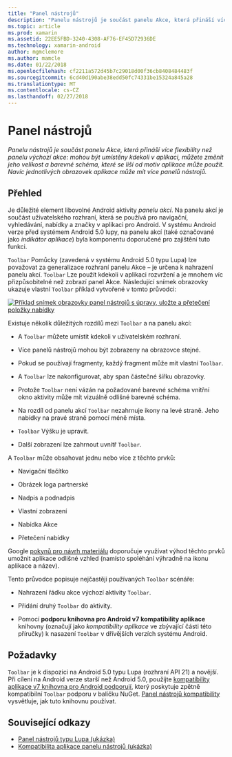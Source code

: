 ```yaml
---
title: "Panel nástrojů"
description: "Panelu nástrojů je součást panelu Akce, která přináší více flexibility než panelu výchozí akce: mohou být umístěny kdekoli v aplikaci, můžete změnit jeho velikost a barevné schéma, které se liší od motiv aplikace může použít. Navíc jednotlivých obrazovek aplikace může mít více panelů nástrojů."
ms.topic: article
ms.prod: xamarin
ms.assetid: 22EE5FBD-3240-4308-AF76-EF45D72936DE
ms.technology: xamarin-android
author: mgmclemore
ms.author: mamcle
ms.date: 01/22/2018
ms.openlocfilehash: cf2211a572d45b7c29018d00f36cb8408484483f
ms.sourcegitcommit: 6cd40d190abe38edd50fc74331be15324a845a28
ms.translationtype: MT
ms.contentlocale: cs-CZ
ms.lasthandoff: 02/27/2018
---
```

# <a name="toolbar"></a>Panel nástrojů

_Panelu nástrojů je součást panelu Akce, která přináší více flexibility než panelu výchozí akce: mohou být umístěny kdekoli v aplikaci, můžete změnit jeho velikost a barevné schéma, které se liší od motiv aplikace může použít. Navíc jednotlivých obrazovek aplikace může mít více panelů nástrojů._


<a name="overview" />
 
## <a name="overview"></a>Přehled

Je důležité element libovolné Android aktivity *panelu akcí*. Na panelu akcí je součást uživatelského rozhraní, která se používá pro navigační, vyhledávání, nabídky a značky v aplikaci pro Android. V systému Android verze před systémem Android 5.0 lupy, na panelu akcí (také označované jako *indikátor aplikace*) byla komponentu doporučené pro zajištění tuto funkci. 

`Toolbar` Pomůcky (zavedená v systému Android 5.0 typu Lupa) lze považovat za generalizace rozhraní panelu Akce &ndash; je určena k nahrazení panelu akcí. `Toolbar` Lze použít kdekoli v aplikaci rozvržení a je mnohem víc přizpůsobitelné než zobrazí panel Akce. Následující snímek obrazovky ukazuje vlastní `Toolbar` příklad vytvořené v tomto průvodci: 

[![Příklad snímek obrazovky panel nástrojů s úpravy, uložte a přetečení položky nabídky](images/01-toolbar-sml.png)](images/01-toolbar.png)

Existuje několik důležitých rozdílů mezi `Toolbar` a na panelu akcí: 

-   A `Toolbar` můžete umístit kdekoli v uživatelském rozhraní.

-   Více panelů nástrojů mohou být zobrazeny na obrazovce stejné.

-   Pokud se používají fragmenty, každý fragment může mít vlastní `Toolbar`. 

-   A `Toolbar` lze nakonfigurovat, aby span částečné šířku obrazovky. 

-   Protože `Toolbar` není vázán na požadované barevné schéma vnitřní okno aktivity může mít vizuálně odlišné barevné schéma. 

-   Na rozdíl od panelu akcí `Toolbar` nezahrnuje ikony na levé straně. Jeho nabídky na pravé straně pomocí méně místa. 

-   `Toolbar` Výšku je upravit. 

-   Další zobrazení lze zahrnout uvnitř `Toolbar`. 

A `Toolbar` může obsahovat jednu nebo více z těchto prvků: 

-   Navigační tlačítko

-   Obrázek loga partnerské

-   Nadpis a podnadpis

-   Vlastní zobrazení

-   Nabídka Akce

-   Přetečení nabídky

Google [pokynů pro návrh materiálu](https://material.google.com/) doporučuje využívat výhod těchto prvků umožnit aplikace odlišné vzhled (namísto spoléhání výhradně na ikonu aplikace a název). 

Tento průvodce popisuje nejčastěji používaných `Toolbar` scénáře:

-   Nahrazení řádku akce výchozí aktivity `Toolbar`. 

-   Přidání druhý `Toolbar` do aktivity.

-   Pomocí **podporu knihovna pro Android v7 kompatibility aplikace** knihovny (označují jako *kompatibility aplikace* ve zbývající části této příručky) k nasazení `Toolbar` v dřívějších verzích systému Android. 

 
<a name="requirements" />
 
## <a name="requirements"></a>Požadavky

`Toolbar` je k dispozici na Android 5.0 typu Lupa (rozhraní API 21) a novější. Při cílení na Android verze starší než Android 5.0, použijte [kompatibility aplikace v7 knihovna pro Android podporují](https://www.nuget.org/packages/Xamarin.Android.Support.v7.AppCompat/), který poskytuje zpětně kompatibilní `Toolbar` podporu v balíčku NuGet. 
[Panel nástrojů kompatibility](~/android/user-interface/controls/tool-bar/toolbar-compatibility.md) vysvětluje, jak tuto knihovnu používat. 




## <a name="related-links"></a>Související odkazy

- [Panel nástrojů typu Lupa (ukázka)](https://developer.xamarin.com/samples/monodroid/android5.0/Toolbar/)
- [Kompatibilita aplikace panelu nástrojů (ukázka)](https://developer.xamarin.com/samples/monodroid/Supportv7/AppCompat/Toolbar/)
